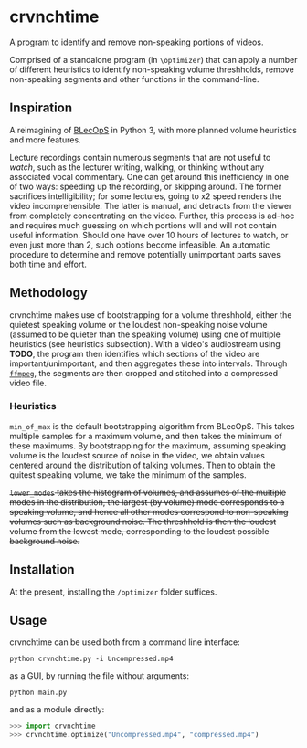 # crvnchtime

A program to identify and remove non-speaking portions of videos.

Comprised of a standalone program (in `\optimizer`) that can apply a number of different heuristics to identify non-speaking volume threshholds, remove non-speaking segments and other functions in the command-line.

## Inspiration

A reimagining of [BLecOpS](https://github.com/shi428/blecop) in Python 3, with more planned volume heuristics and more features.

Lecture recordings contain numerous segments that are not useful to *watch*, such as the lecturer writing, walking, or thinking without any associated vocal commentary.
One can get around this inefficiency in one of two ways: speeding up the recording, or skipping around.
The former sacrifices intelligibility; for some lectures, going to x2 speed renders the video incomprehensible.
The latter is manual, and detracts from the viewer from completely concentrating on the video.
Further, this process is ad-hoc and requires much guessing on which portions will and will not contain useful information.
Should one have over 10 hours of lectures to watch, or even just more than 2, such options become infeasible.
An automatic procedure to determine and remove potentially unimportant parts saves both time and effort.

## Methodology

crvnchtime makes use of bootstrapping for a volume threshhold, either the quietest speaking volume or the loudest non-speaking noise volume (assumed to be quieter than the speaking volume) using one of multiple heuristics (see heuristics subsection).
With a video's audiostream using **TODO**, the program then identifies which sections of the video are important/unimportant, and then aggregates these into intervals.
Through [`ffmpeg`](https://ffmpeg.org/), the segments are then cropped and stitched into a compressed video file.

### Heuristics

`min_of_max` is the default bootstrapping algorithm from BLecOpS.
This takes multiple samples for a maximum volume, and then takes the minimum of these maximums.
By bootstrapping for the maximum, assuming speaking volume is the loudest source of noise in the video, we obtain values centered around the distribution of talking volumes.
Then to obtain the quitest speaking volume, we take the minimum of the samples.

~~`lower_modes` takes the histogram of volumes, and assumes of the multiple modes in the distribution, the largest (by volume) mode corresponds to a speaking volume, and hence all other modes correspond to non-speaking volumes such as background noise.
The threshhold is then the loudest volume from the lowest mode, corresponding to the loudest possible background noise.~~

## Installation

At the present, installing the `/optimizer` folder suffices.

## Usage

crvnchtime can be used both from a command line interface:
```
python crvnchtime.py -i Uncompressed.mp4
```
as a GUI, by running the file without arguments:
```
python main.py
```
and as a module directly:
```python
>>> import crvnchtime
>>> crvnchtime.optimize("Uncompressed.mp4", "compressed.mp4")
```
